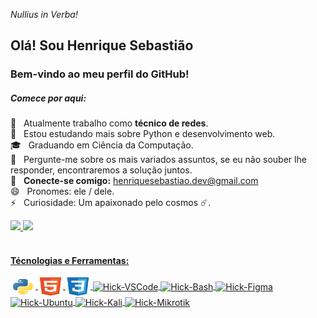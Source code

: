 <em>Nullius in Verba!</em>

## Olá! Sou Henrique Sebastião
<h3>Bem-vindo ao meu perfil do GitHub!</h3>

##### Comece por aqui:

🔭 &#160; Atualmente trabalho como <strong>técnico de redes</strong>. <br>
🌱 &#160; Estou estudando mais sobre Python e desenvolvimento web. <br>
🎓 &#160; Graduando em Ciência da Computação. <br>
💬 &#160; Pergunte-me sobre os mais variados assuntos, se eu não souber lhe responder, encontraremos a solução juntos. <br>
📨 &#160; <strong>Conecte-se comigo:</strong> henriquesebastiao.dev@gmail.com <br>
😄 &#160; Pronomes: ele / dele. <br>
⚡ &#160; Curiosidade: Um apaixonado pelo cosmos ☄️. <br>

<div>
  <a href="https://github.com/henriquesebastiao">
  <img height="150em" src="https://github-readme-stats.vercel.app/api?username=henriquesebastiao&show_icons=true&theme=github_dark&include_all_commits=true&count_private=true">
  <img height="150em" src="https://github-readme-stats.vercel.app/api/top-langs/?username=henriquesebastiao&layout=compact&langs_count=7&theme=github_dark"/>
</div>

 <!-- ![Profile View Counter](https://komarev.com/ghpvc/?username=henriquesebastiao)-->

<div style="display: inline_block"><br>
<a href="https://github.com/henriquesebastiao">
  <h4>Técnologias e Ferramentas:</h4>
  <!-- <img align="center" alt="Hick-C" height="30" width="40" src = "https://cdn.jsdelivr.net/gh/devicons/devicon/icons/c/c-original.svg"> -->
  <img align="center" alt="Hick-Python" height="30" width="40" src="https://raw.githubusercontent.com/devicons/devicon/master/icons/python/python-original.svg">
  <img align="center" alt="Hick-HTML" height="30" width="40" src="https://raw.githubusercontent.com/devicons/devicon/master/icons/html5/html5-original.svg">
  <img align="center" alt="Hick-CSS" height="30" width="40" src="https://raw.githubusercontent.com/devicons/devicon/master/icons/css3/css3-original.svg">
  <!-- <img align="center" alt="Hick-Bootstrap" height="30" width="40" src="https://cdn.jsdelivr.net/gh/devicons/devicon/icons/bootstrap/bootstrap-original.svg">
  <img align="center" alt="Hick-NodeJS" height="30" width="40" src = "https://cdn.jsdelivr.net/gh/devicons/devicon/icons/nodejs/nodejs-original.svg"> -->
  <img align="center" alt="Hick-VSCode" height="30" width="40" src = "https://cdn.jsdelivr.net/gh/devicons/devicon/icons/vscode/vscode-original.svg">
  <img align="center" alt="Hick-Bash" height="30" width="40" src = "https://cdn.jsdelivr.net/gh/devicons/devicon/icons/bash/bash-original.svg">
  <img align="center" alt="Hick-Figma" height="30" width="40" src = "https://cdn.jsdelivr.net/gh/devicons/devicon/icons/figma/figma-original.svg">
  <img align="center" alt="Hick-Ubuntu" height="30" width="40" src = "https://cdn.jsdelivr.net/gh/devicons/devicon/icons/ubuntu/ubuntu-plain.svg">
  <img align="center" alt="Hick-Kali" height="30" width="40" src = "https://www.kali.org/images/kali-dragon-icon.svg">
  <img align="center" alt="Hick-Mikrotik" height="30" width="40" src = "https://mikrotik.com/img/mtv2/safari-pinned-tab.svg">
  <!-- <img align="center" alt="Hick-RaspberryPI" height="30" width="40" src = "https://cdn.jsdelivr.net/gh/devicons/devicon/icons/raspberrypi/raspberrypi-original.svg"> -->
</div>
<!--
  <div>
    <a href = "mailto:henriquesebastiao.web@gmail.com"><img src="https://img.shields.io/badge/Gmail-D14836?style=for-the-badge&logo=gmail&logoColor=white" target="_blank"></a>
    <a href="https://www.linkedin.com/in/henrique-sebasti%C3%A3o-b7a39821a/" target="_blank"><img src="https://img.shields.io/badge/-LinkedIn-%230077B5?style=for-the-badge&logo=linkedin&logoColor=white" target="_blank"></a>
  </div>
-->
